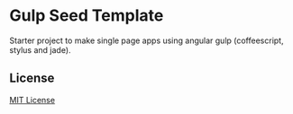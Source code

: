 # Gulp Seed Template

Starter project to make single page apps using angular gulp (coffeescript, stylus and jade).

## License

[MIT License](http://en.wikipedia.org/wiki/MIT_License)